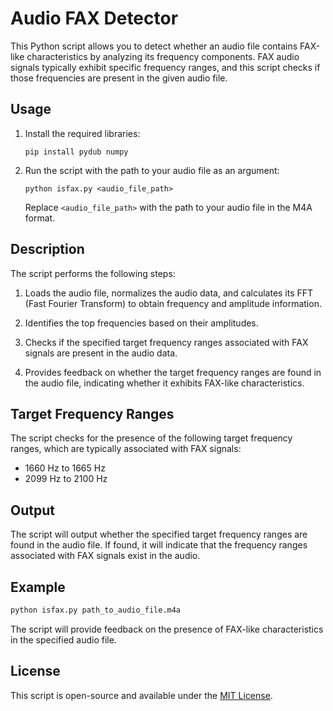 # Audio FAX Detector

This Python script allows you to detect whether an audio file contains FAX-like characteristics by analyzing its frequency components. FAX audio signals typically exhibit specific frequency ranges, and this script checks if those frequencies are present in the given audio file.

## Usage

1. Install the required libraries:

   ```
   pip install pydub numpy
   ```

2. Run the script with the path to your audio file as an argument:

   ```
   python isfax.py <audio_file_path>
   ```

   Replace `<audio_file_path>` with the path to your audio file in the M4A format.

## Description

The script performs the following steps:

1. Loads the audio file, normalizes the audio data, and calculates its FFT (Fast Fourier Transform) to obtain frequency and amplitude information.

2. Identifies the top frequencies based on their amplitudes.

3. Checks if the specified target frequency ranges associated with FAX signals are present in the audio data.

4. Provides feedback on whether the target frequency ranges are found in the audio file, indicating whether it exhibits FAX-like characteristics.

## Target Frequency Ranges

The script checks for the presence of the following target frequency ranges, which are typically associated with FAX signals:

- 1660 Hz to 1665 Hz
- 2099 Hz to 2100 Hz

## Output

The script will output whether the specified target frequency ranges are found in the audio file. If found, it will indicate that the frequency ranges associated with FAX signals exist in the audio.

## Example

```bash
python isfax.py path_to_audio_file.m4a
```

The script will provide feedback on the presence of FAX-like characteristics in the specified audio file.

## License

This script is open-source and available under the [MIT License](LICENSE).
